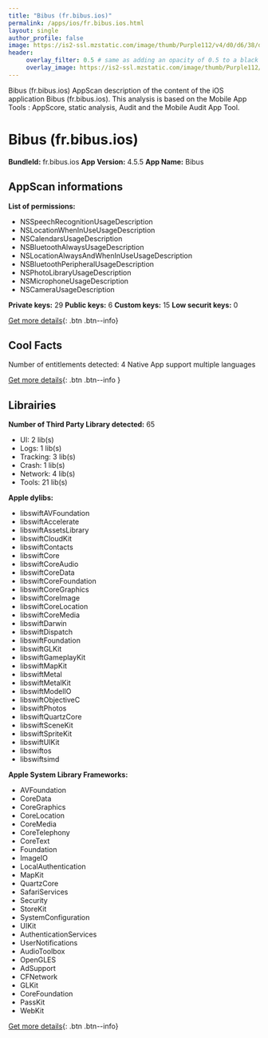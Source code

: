 ```yaml
---
title: "Bibus (fr.bibus.ios)"
permalink: /apps/ios/fr.bibus.ios.html
layout: single
author_profile: false
image: https://is2-ssl.mzstatic.com/image/thumb/Purple112/v4/d0/d6/38/d0d63884-3c35-c536-9363-33f99bbb0c6b/AppIcon_5-0-0-1x_U007emarketing-0-0-0-5-0-0-sRGB-0-0-0-GLES2_U002c0-512MB-85-220-0-0.png/512x512bb.jpg
header: 
     overlay_filter: 0.5 # same as adding an opacity of 0.5 to a black background
     overlay_image: https://is2-ssl.mzstatic.com/image/thumb/Purple112/v4/d0/d6/38/d0d63884-3c35-c536-9363-33f99bbb0c6b/AppIcon_5-0-0-1x_U007emarketing-0-0-0-5-0-0-sRGB-0-0-0-GLES2_U002c0-512MB-85-220-0-0.png/512x512bb.jpg
---
```

Bibus (fr.bibus.ios) AppScan description of the content of the iOS application Bibus (fr.bibus.ios). This analysis is based on the Mobile App Tools : AppScore, static analysis, Audit and the Mobile Audit App Tool.

# Bibus (fr.bibus.ios)

**BundleId:** fr.bibus.ios
**App Version:** 4.5.5
**App Name:** Bibus


## AppScan informations 

**List of permissions:** 
- NSSpeechRecognitionUsageDescription
- NSLocationWhenInUseUsageDescription
- NSCalendarsUsageDescription
- NSBluetoothAlwaysUsageDescription
- NSLocationAlwaysAndWhenInUseUsageDescription
- NSBluetoothPeripheralUsageDescription
- NSPhotoLibraryUsageDescription
- NSMicrophoneUsageDescription
- NSCameraUsageDescription
  
  
**Private keys:** 29
**Public keys:** 6
**Custom keys:** 15
**Low securit keys:** 0
  
[Get more details](/pricing.html){: .btn .btn--info}

## Cool Facts

Number of entitlements detected: 4
Native App
support multiple languages
  
[Get more details](/pricing.html){: .btn .btn--info }

## Librairies 
**Number of Third Party Library detected:** 65
- UI: 2 lib(s)
- Logs: 1 lib(s)
- Tracking: 3 lib(s)
- Crash: 1 lib(s)
- Network: 4 lib(s)
- Tools: 21 lib(s)


**Apple dylibs:**
- libswiftAVFoundation
- libswiftAccelerate
- libswiftAssetsLibrary
- libswiftCloudKit
- libswiftContacts
- libswiftCore
- libswiftCoreAudio
- libswiftCoreData
- libswiftCoreFoundation
- libswiftCoreGraphics
- libswiftCoreImage
- libswiftCoreLocation
- libswiftCoreMedia
- libswiftDarwin
- libswiftDispatch
- libswiftFoundation
- libswiftGLKit
- libswiftGameplayKit
- libswiftMapKit
- libswiftMetal
- libswiftMetalKit
- libswiftModelIO
- libswiftObjectiveC
- libswiftPhotos
- libswiftQuartzCore
- libswiftSceneKit
- libswiftSpriteKit
- libswiftUIKit
- libswiftos
- libswiftsimd


**Apple System Library Frameworks:**
- AVFoundation
- CoreData
- CoreGraphics
- CoreLocation
- CoreMedia
- CoreTelephony
- CoreText
- Foundation
- ImageIO
- LocalAuthentication
- MapKit
- QuartzCore
- SafariServices
- Security
- StoreKit
- SystemConfiguration
- UIKit
- AuthenticationServices
- UserNotifications
- AudioToolbox
- OpenGLES
- AdSupport
- CFNetwork
- GLKit
- CoreFoundation
- PassKit
- WebKit


  
[Get more details](/pricing.html){: .btn .btn--info}

